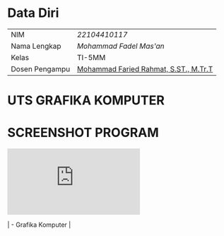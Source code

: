 # Data Diri

|  |  |
|--|--|
| NIM | *22104410117* |
| Nama Lengkap | *Mohammad Fadel Mas'an* |
| Kelas | TI-5MM |
| Dosen Pengampu | [Mohammad Faried Rahmat, S.ST., M.Tr.T](https://github.com/fariedrahmat) |

# UTS GRAFIKA KOMPUTER

# SCREENSHOT PROGRAM
![image](https://github.com/MFadelM/MULTIMEDIA_UTS/blob/main/UTS.js)




| - Grafika Komputer |
